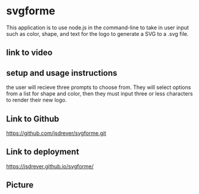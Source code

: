 # svgforme
This application is to use node.js in the command-line to take in user input such as color, shape, and text for the logo to generate a SVG to a .svg file.

## link to video


## setup and usage instructions
the user will recieve three prompts to choose from. They will select options from a list for shape and color, then they must input three or less characters to render their new logo.

## Link to Github
https://github.com/jsdrever/svgforme.git

## Link to deployment
https://jsdrever.github.io/svgforme/

## Picture








